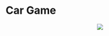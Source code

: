 # Car Game
<p align="center">
  <img src="https://github.com/Yemrekayaa/JS-CarGame/raw/main/preview.gif" />
</p>
